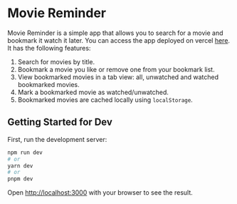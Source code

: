 # Movie Reminder

Movie Reminder is a simple app that allows you to search for a movie and bookmark it watch it later.
You can access the app deployed on vercel [here](https://movie-reminder-6okvacdil-timoderbeste.vercel.app).
It has the following features:

1. Search for movies by title.
2. Bookmark a movie you like or remove one from your bookmark list.
3. View bookmarked movies in a tab view: all, unwatched and watched bookmarked movies.
4. Mark a bookmarked movie as watched/unwatched.
5. Bookmarked movies are cached locally using `localStorage`.

## Getting Started for Dev

First, run the development server:

```bash
npm run dev
# or
yarn dev
# or
pnpm dev
```

Open [http://localhost:3000](http://localhost:3000) with your browser to see the result.
